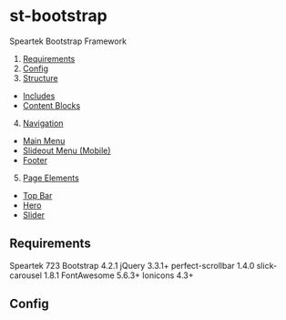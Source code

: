 # st-bootstrap
Speartek Bootstrap Framework

1. [Requirements](#requirements)
2. [Config](#config)
3. [Structure](#structure)
  - [Includes](#structure-includes)
  - [Content Blocks](#structure-blocks)
4. [Navigation](#navigation)
  - [Main Menu](#navigation-main)
  - [Slideout Menu (Mobile)](#navigation-slideout)
  - [Footer](#navigation-footer)
5. [Page Elements](#page-elements)
  - [Top Bar](#elements-topbar)
  - [Hero](#elements-hero)
  - [Slider](#elements-slider)

## Requirements
Speartek 723
Bootstrap 4.2.1
jQuery 3.3.1+
perfect-scrollbar 1.4.0
slick-carousel 1.8.1
FontAwesome 5.6.3+
Ionicons 4.3+

## Config